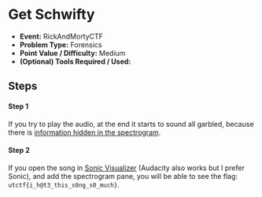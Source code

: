 # Get Schwifty
* **Event:** RickAndMortyCTF
* **Problem Type:** Forensics
* **Point Value / Difficulty:** Medium
* **(Optional) Tools Required / Used:**

## Steps​
#### Step 1
If you try to play the audio, at the end it starts to sound all garbled, because there is [information hidden in the spectrogram](https://solusipse.net/blog/post/basic-methods-of-audio-steganography-spectrograms/). 

#### Step 2
If you open the song in [Sonic Visualizer](https://sonicvisualiser.org/) (Audacity also works but I prefer Sonic), and add the spectrogram pane, you will be able to see the flag: `utctf{i_h@t3_this_s0ng_s0_much}`.
